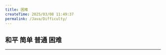 ```yaml
---
title: 困难
createTime: 2025/03/08 11:49:37
permalink: /Java/Difficulty/
---
```

## 和平 简单 普通 **困难**
---